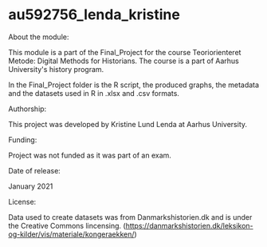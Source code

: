 # au592756_lenda_kristine

About the module: 

This module is a part of the Final_Project for the course Teoriorienteret Metode: Digital Methods for Historians. 
The course is a part of Aarhus University's history program.

In the Final_Project folder is the R script, the produced graphs, the metadata and the datasets used in R in .xlsx and .csv formats.

Authorship:

This project was developed by Kristine Lund Lenda at Aarhus University.

Funding:

Project was not funded as it was part of an exam.

Date of release:

January 2021

License: 

Data used to create datasets was from Danmarkshistorien.dk and is under the Creative Commons lincensing. 
(https://danmarkshistorien.dk/leksikon-og-kilder/vis/materiale/kongeraekken/)
